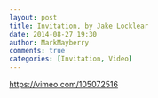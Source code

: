 ```yaml
---
layout: post
title: Invitation, by Jake Locklear
date: 2014-08-27 19:30
author: MarkMayberry
comments: true
categories: [Invitation, Video]
---
```

https://vimeo.com/105072516
